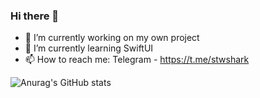 ### Hi there 👋

- 🔭 I’m currently working on my own project
- 🌱 I’m currently learning SwiftUI
- 📫 How to reach me: Telegram - https://t.me/stwshark


![Anurag's GitHub stats](https://github-readme-stats.vercel.app/api?username=stwsharkk&theme=dark&show_icons=true)

